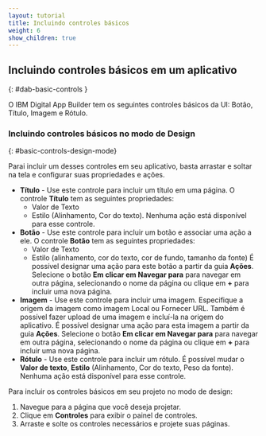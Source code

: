 ```yaml
---
layout: tutorial
title: Incluindo controles básicos
weight: 6
show_children: true
---
```

<!-- NLS_CHARSET=UTF-8 -->
## Incluindo controles básicos em um aplicativo
{: #dab-basic-controls }

O IBM Digital App Builder tem os seguintes controles básicos da UI: Botão, Título, Imagem e Rótulo.

### Incluindo controles básicos no modo de Design
{: #basic-controls-design-mode}

Parai incluir um desses controles em seu aplicativo, basta arrastar e soltar na tela e configurar suas propriedades e ações.

* **Título** - Use este controle para incluir um título em uma página. O controle **Título** tem as seguintes propriedades:
    * Valor de Texto
    * Estilo (Alinhamento, Cor do texto).
    Nenhuma ação está disponível para esse controle.
* **Botão** - Use este controle para incluir um botão e associar uma ação a ele. O controle **Botão** tem as seguintes propriedades:
    * Valor de Texto
    * Estilo (alinhamento, cor do texto, cor de fundo, tamanho da fonte)
É possível designar uma ação para este botão a partir da guia **Ações**.
Selecione o botão **Em clicar em Navegar para** para navegar em outra página, selecionando o nome da página ou clique em **+** para incluir uma nova página.
* **Imagem** - Use este controle para incluir uma imagem. Especifique a origem da imagem como imagem Local ou Fornecer URL. Também é possível fazer upload de uma imagem e incluí-la na origem do aplicativo. 
    É possível designar uma ação para esta imagem a partir da guia **Ações**. Selecione o botão **Em clicar em Navegar para** para navegar em outra página, selecionando o nome da página ou clique em **+** para incluir uma nova página.
* **Rótulo** - Use este controle para incluir um rótulo. É possível mudar o **Valor de texto**, **Estilo** (Alinhamento, Cor do texto, Peso da fonte). Nenhuma ação está disponível para esse controle. 

Para incluir os controles básicos em seu projeto no modo de design:

1. Navegue para a página que você deseja projetar.
2. Clique em **Controles** para exibir o painel de controles.
3. Arraste e solte os controles necessários e projete suas páginas. 
